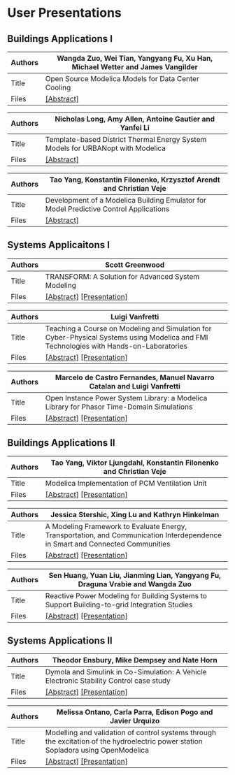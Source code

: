 # User Presentations


## Buildings Applications I

Authors | Wangda Zuo, Wei Tian, Yangyang Fu, Xu Han, Michael Wetter and James Vangilder
--- | ---
Title | Open Source Modelica Models for Data Center Cooling
Files | [[Abstract]]() | [[Presentation]]() 


Authors | Nicholas Long, Amy Allen, Antoine Gautier and Yanfei Li
--- | ---
Title | Template-based District Thermal Energy System Models for URBANopt with Modelica
Files | [[Abstract]]() | [[Presentation]]() 


Authors | Tao Yang, Konstantin Filonenko, Krzysztof Arendt and Christian Veje
--- | ---
Title | Development of a Modelica Building Emulator for Model Predictive Control Applications
Files | [[Abstract]]() | [[Presentation]]() 


## Systems Applicaitons I 

Authors | Scott Greenwood
--- | ---
Title | TRANSFORM: A Solution for Advanced System Modeling
Files | [[Abstract]]()  [[Presentation]]() 


Authors | Luigi Vanfretti
--- | ---
Title | Teaching a Course on Modeling and Simulation for Cyber-Physical Systems using Modelica and FMI Technologies with Hands-on-Laboratories
Files | [[Abstract]]()  [[Presentation]]() 


Authors | Marcelo de Castro Fernandes, Manuel Navarro Catalan and Luigi Vanfretti
--- | ---
Title | Open Instance Power System Library: a Modelica Library for Phasor Time-Domain Simulations
Files | [[Abstract]]()  [[Presentation]]() 


## Buildings Applications II

Authors | Tao Yang, Viktor Ljungdahl, Konstantin Filonenko and Christian Veje
--- | ---
Title | Modelica Implementation of PCM Ventilation Unit
Files | [[Abstract]]()  [[Presentation]]() 


Authors | Jessica Stershic, Xing Lu and Kathryn Hinkelman
--- | ---
Title | A Modeling Framework to Evaluate Energy, Transportation, and Communication Interdependence in Smart and Connected Communities
Files | [[Abstract]]()  [[Presentation]]() 


Authors | Sen Huang, Yuan Liu, Jianming Lian, Yangyang Fu, Draguna Vrabie and Wangda Zuo
--- | ---
Title | Reactive Power Modeling for Building Systems to Support Building-to-grid Integration Studies
Files | [[Abstract]]()  [[Presentation]]() 


## Systems Applications II

Authors | Theodor Ensbury, Mike Dempsey and Nate Horn
--- | ---
Title | Dymola and Simulink in Co-Simulation: A Vehicle Electronic Stability Control case study
Files | [[Abstract]]()  [[Presentation]]() 


Authors | Melissa Ontano, Carla Parra, Edison Pogo and Javier Urquizo
--- | ---
Title | Modelling and validation of control systems through the excitation of the hydroelectric power station Sopladora using OpenModelica
Files | [[Abstract]]()  [[Presentation]]() 
